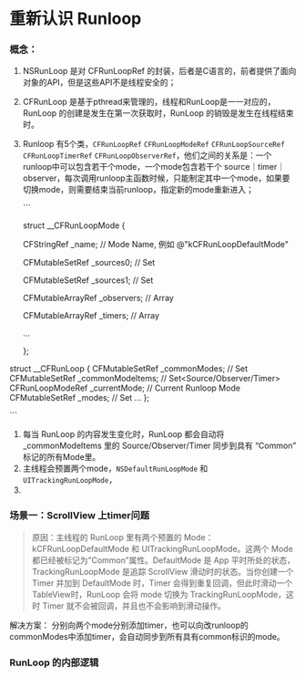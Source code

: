 # 重新认识 Runloop

### 概念：

1. NSRunLoop 是对 CFRunLoopRef 的封装，后者是C语言的，前者提供了面向对象的API，但是这些API不是线程安全的；
2. CFRunLoop 是基于pthread来管理的，线程和RunLoop是一一对应的，RunLoop 的创建是发生在第一次获取时，RunLoop 的销毁是发生在线程结束时。
3. Runloop 有5个类，`CFRunLoopRef` `CFRunLoopModeRef` `CFRunLoopSourceRef` `CFRunLoopTimerRef` `CFRunLoopObserverRef`，他们之间的关系是：一个runloop中可以包含若干个mode，一个mode包含若干个 source｜timer｜observer，每次调用runloop主函数时候，只能制定其中一个mode，如果要切换mode，则需要结束当前runloop，指定新的mode重新进入；

   \`\`\`

   struct \_\_CFRunLoopMode {

    CFStringRef \_name;            // Mode Name, 例如 @"kCFRunLoopDefaultMode"

    CFMutableSetRef \_sources0;    // Set

    CFMutableSetRef \_sources1;    // Set

    CFMutableArrayRef \_observers; // Array

    CFMutableArrayRef \_timers;    // Array

    ...

   };

struct \_\_CFRunLoop { CFMutableSetRef \_commonModes; // Set CFMutableSetRef \_commonModeItems; // Set&lt;Source/Observer/Timer&gt; CFRunLoopModeRef \_currentMode; // Current Runloop Mode CFMutableSetRef \_modes; // Set ... };

\`\`\`

1. 每当 RunLoop 的内容发生变化时，RunLoop 都会自动将 \_commonModeItems 里的 Source/Observer/Timer 同步到具有 “Common” 标记的所有Mode里。
2. 主线程会预置两个mode，`NSDefaultRunLoopMode` 和 `UITrackingRunLoopMode`，
3. 
### 场景一：ScrollView 上timer问题

> 原因：主线程的 RunLoop 里有两个预置的 Mode：kCFRunLoopDefaultMode 和 UITrackingRunLoopMode。这两个 Mode 都已经被标记为”Common”属性。DefaultMode 是 App 平时所处的状态，TrackingRunLoopMode 是追踪 ScrollView 滑动时的状态。当你创建一个 Timer 并加到 DefaultMode 时，Timer 会得到重复回调，但此时滑动一个TableView时，RunLoop 会将 mode 切换为 TrackingRunLoopMode，这时 Timer 就不会被回调，并且也不会影响到滑动操作。

解决方案： 分别向两个mode分别添加timer，也可以向改runloop的commonModes中添加timer，会自动同步到所有具有common标识的mode。

### RunLoop 的内部逻辑

